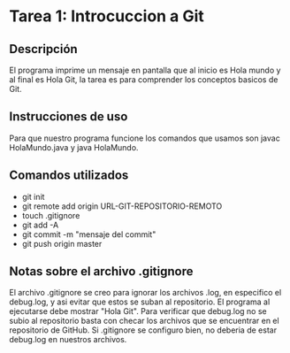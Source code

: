 # Tarea 1: Introcuccion a Git

## Descripción
El programa imprime un mensaje en pantalla que al inicio es Hola mundo y al final es Hola Git, la tarea es para comprender los conceptos basicos de Git.

## Instrucciones de uso
Para que nuestro programa funcione los comandos que usamos son javac HolaMundo.java y java HolaMundo.

## Comandos utilizados
+ git init
+ git remote add origin URL-GIT-REPOSITORIO-REMOTO
+ touch .gitignore
+ git add -A
+ git commit -m "mensaje del commit"
+ git push origin master

## Notas sobre el archivo .gitignore
El archivo .gitignore se creo para ignorar los archivos .log, en especifico el debug.log, y asi evitar que estos se suban al repositorio.
El programa al ejecutarse debe mostrar "Hola Git".
Para verificar que debug.log no se subio al repositorio basta con checar los archivos que se encuentrar en el repositorio de GitHub. Si .gitignore se configuro bien, no deberia de estar debug.log en nuestros archivos.

